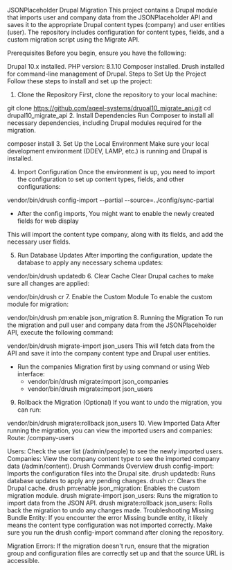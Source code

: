 JSONPlaceholder Drupal Migration
This project contains a Drupal module that imports user and company data from the JSONPlaceholder API and saves it to the appropriate Drupal content types (company) and user entities (user). The repository includes configuration for content types, fields, and a custom migration script using the Migrate API.

Prerequisites
Before you begin, ensure you have the following:

Drupal 10.x installed.
PHP version: 8.1.10
Composer installed.
Drush installed for command-line management of Drupal.
Steps to Set Up the Project
Follow these steps to install and set up the project:

1. Clone the Repository
   First, clone the repository to your local machine:


git clone https://github.com/aqeel-systems/drupal10_migrate_api.git
cd drupal10_migrate_api
2. Install Dependencies
   Run Composer to install all necessary dependencies, including Drupal modules required for the migration.

composer install
3. Set Up the Local Environment
   Make sure your local development environment (DDEV, LAMP, etc.) is running and Drupal is installed.

4. Import Configuration
   Once the environment is up, you need to import the configuration to set up content types, fields, and other configurations:

vendor/bin/drush config-import --partial --source=../config/sync-partial

  - After the config imports, You might want to enable the newly created fields for web display

This will import the content type company, along with its fields, and add the necessary user fields.

5. Run Database Updates
   After importing the configuration, update the database to apply any necessary schema updates:

vendor/bin/drush updatedb
6. Clear Cache
   Clear Drupal caches to make sure all changes are applied:

vendor/bin/drush cr
7. Enable the Custom Module
   To enable the custom module for migration:

vendor/bin/drush pm:enable json_migration
8. Running the Migration
   To run the migration and pull user and company data from the JSONPlaceholder API, execute the following command:

vendor/bin/drush migrate-import json_users
This will fetch data from the API and save it into the company content type and Drupal user entities.

 - Run the companies Migration first by using command or using Web interface:
    - vendor/bin/drush migrate:import json_companies
    - vendor/bin/drush migrate:import json_users

9. Rollback the Migration (Optional)
   If you want to undo the migration, you can run:

vendor/bin/drush migrate:rollback json_users
10. View Imported Data
    After running the migration, you can view the imported users and companies:
    Route: /company-users

Users: Check the user list (/admin/people) to see the newly imported users.
Companies: View the company content type to see the imported company data (/admin/content).
Drush Commands Overview
drush config-import: Imports the configuration files into the Drupal site.
drush updatedb: Runs database updates to apply any pending changes.
drush cr: Clears the Drupal cache.
drush pm:enable json_migration: Enables the custom migration module.
drush migrate-import json_users: Runs the migration to import data from the JSON API.
drush migrate:rollback json_users: Rolls back the migration to undo any changes made.
Troubleshooting
Missing Bundle Entity: If you encounter the error Missing bundle entity, it likely means the content type configuration was not imported correctly. Make sure you run the drush config-import command after cloning the repository.

Migration Errors: If the migration doesn't run, ensure that the migration group and configuration files are correctly set up and that the source URL is accessible.


